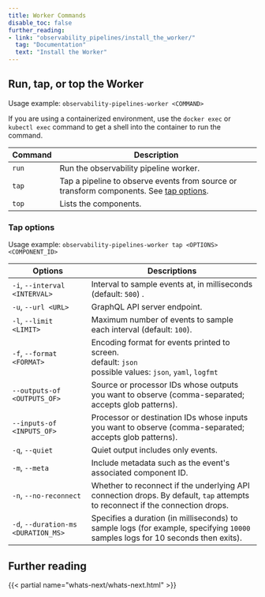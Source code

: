 ```yaml
---
title: Worker Commands
disable_toc: false
further_reading:
- link: "observability_pipelines/install_the_worker/"
  tag: "Documentation"
  text: "Install the Worker"
---
```


## Run, tap, or top the Worker

Usage example: `observability-pipelines-worker <COMMAND>`

If you are using a containerized environment, use the `docker exec` or `kubectl exec` command to get a shell into the container to run the command.

| Command   | Description                                                                 |
|-----------|-----------------------------------------------------------------------------|
| `run`     | Run the observability pipeline worker.                                      |
| `tap`     | Tap a pipeline to observe events from source or transform components. See [tap options](#tap-options). |
| `top`     | Lists the components.                                                       |

### Tap options

Usage example: `observability-pipelines-worker tap <OPTIONS> <COMPONENT_ID>`

| Options                        | Descriptions                                                                                                   |
|--------------------------------|---------------------------------------------------------------------------------------------------------------|
| `-i`, `--interval <INTERVAL>`    | Interval to sample events at, in milliseconds (default: `500`)  .                                                |
| `-u`, `--url <URL>`              | GraphQL API server endpoint.                                                                                   |
| `-l`, `--limit <LIMIT>`          | Maximum number of events to sample each interval (default: `100`).                                               |
| `-f`, `--format <FORMAT>`        | Encoding format for events printed to screen.<br>default: `json`<br>possible values: `json`, `yaml`, `logfmt`            |
| `--outputs-of <OUTPUTS_OF>`    | Source or processor IDs whose outputs you want to observe (comma-separated; accepts glob patterns).         |
| `--inputs-of <INPUTS_OF>`      | Processor or destination IDs whose inputs you want to observe (comma-separated; accepts glob patterns).            |
| `-q`, `--quiet`                  | Quiet output includes only events.                                                                             |
| `-m`, `--meta`                   | Include metadata such as the event's associated component ID.                                                  |
| `-n`, `--no-reconnect`           | Whether to reconnect if the underlying API connection drops. By default, `tap` attempts to reconnect if the connection drops. |
| `-d`, `--duration-ms <DURATION_MS>` | Specifies a duration (in milliseconds) to sample logs (for example, specifying `10000` samples logs for 10 seconds then exits). |

## Further reading

{{< partial name="whats-next/whats-next.html" >}}